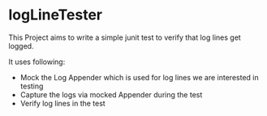 # logLineTester

This Project aims to write a simple junit test to verify that log lines get logged.

It uses following:

* Mock the Log Appender which is used for log lines we are interested in testing
* Capture the logs via mocked Appender during the test
* Verify log lines in the test
